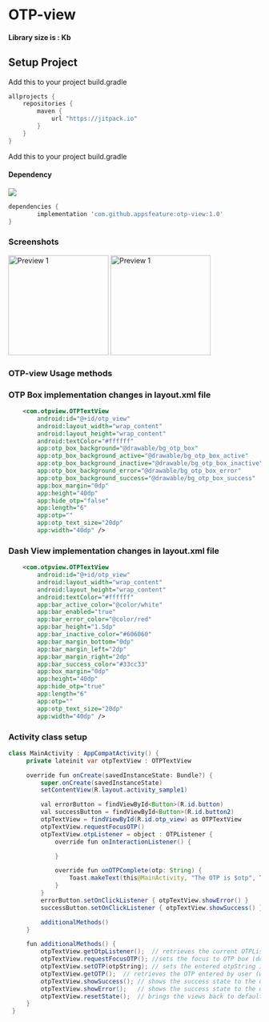 # OTP-view

#### Library size is : Kb
  
## Setup Project

Add this to your project build.gradle
``` gradle
allprojects {
    repositories {
        maven {
            url "https://jitpack.io"
        }
    }
}
```

Add this to your project build.gradle

#### Dependency
[![](https://jitpack.io/v/appsfeature/otp-view.svg)](https://jitpack.io/#appsfeature/otp-view)
```gradle
dependencies {
        implementation 'com.github.appsfeature:otp-view:1.0'
}
```

### Screenshots
<p align="left">
    <img src="https://raw.githubusercontent.com/appsfeature/otp-view/master/screenshots/screenshot_1.png" alt="Preview 1" width="200" />
    <img src="https://raw.githubusercontent.com/appsfeature/otp-view/master/screenshots/screenshot_2.png" alt="Preview 1" width="200" />
</p>

### OTP-view Usage methods

### OTP Box implementation changes in layout.xml file
```xml
    <com.otpview.OTPTextView
        android:id="@+id/otp_view"
        android:layout_width="wrap_content"
        android:layout_height="wrap_content"
        android:textColor="#ffffff"
        app:otp_box_background="@drawable/bg_otp_box"
        app:otp_box_background_active="@drawable/bg_otp_box_active"
        app:otp_box_background_inactive="@drawable/bg_otp_box_inactive"
        app:otp_box_background_error="@drawable/bg_otp_box_error"
        app:otp_box_background_success="@drawable/bg_otp_box_success"
        app:box_margin="0dp"
        app:height="40dp"
        app:hide_otp="false"
        app:length="6"
        app:otp=""
        app:otp_text_size="20dp"
        app:width="40dp" />
```


### Dash View implementation changes in layout.xml file
```xml
    <com.otpview.OTPTextView
        android:id="@+id/otp_view"
        android:layout_width="wrap_content"
        android:layout_height="wrap_content"
        android:textColor="#ffffff"
        app:bar_active_color="@color/white"
        app:bar_enabled="true"
        app:bar_error_color="@color/red"
        app:bar_height="1.5dp"
        app:bar_inactive_color="#606060"
        app:bar_margin_bottom="0dp"
        app:bar_margin_left="2dp"
        app:bar_margin_right="2dp"
        app:bar_success_color="#33cc33"
        app:box_margin="0dp"
        app:height="40dp"
        app:hide_otp="true"
        app:length="6"
        app:otp=""
        app:otp_text_size="20dp"
        app:width="40dp" />
```

### Activity class setup
```java
class MainActivity : AppCompatActivity() {
     private lateinit var otpTextView : OTPTextView

     override fun onCreate(savedInstanceState: Bundle?) {
         super.onCreate(savedInstanceState)
         setContentView(R.layout.activity_sample1)

         val errorButton = findViewById<Button>(R.id.button)
         val successButton = findViewById<Button>(R.id.button2)
         otpTextView = findViewById(R.id.otp_view) as OTPTextView
         otpTextView.requestFocusOTP()
         otpTextView.otpListener = object : OTPListener {
             override fun onInteractionListener() {

             }

             override fun onOTPComplete(otp: String) {
                 Toast.makeText(this@MainActivity, "The OTP is $otp", Toast.LENGTH_SHORT).show()
             }
         }
         errorButton.setOnClickListener { otpTextView.showError() }
         successButton.setOnClickListener { otpTextView.showSuccess() }

         additionalMethods()
     }

     fun additionalMethods() {
         otpTextView.getOtpListener();  // retrieves the current OTPListener (null if nothing is set)
         otpTextView.requestFocusOTP();	//sets the focus to OTP box (does not open the keyboard)
         otpTextView.setOTP(otpString);	// sets the entered otpString in the Otp box (for case when otp is retrieved from SMS)
         otpTextView.getOTP();	// retrieves the OTP entered by user (works for partial otp input too)
         otpTextView.showSuccess();	// shows the success state to the user (can be set a bar color or drawable)
         otpTextView.showError();	// shows the success state to the user (can be set a bar color or drawable)
         otpTextView.resetState();	// brings the views back to default state (the state it was at input)
     }
 }
```


